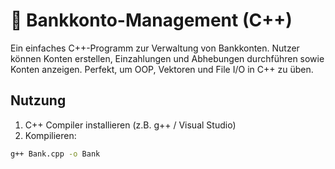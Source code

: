# 🏦 Bankkonto-Management (C++)

Ein einfaches C++-Programm zur Verwaltung von Bankkonten. Nutzer können Konten erstellen, Einzahlungen und Abhebungen durchführen sowie Konten anzeigen. Perfekt, um OOP, Vektoren und File I/O in C++ zu üben.

## Nutzung
1. C++ Compiler installieren (z.B. g++ / Visual Studio)  
2. Kompilieren:
```bash
g++ Bank.cpp -o Bank
